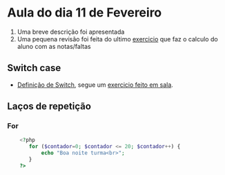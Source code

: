 # Aula do dia 11 de Fevereiro

1.  Uma breve descrição foi apresentada
2.  Uma pequena revisão foi feita do ultimo [exercicio](https://github.com/yuribreion1/FIAPSistemasParaInternet/blob/master/DigitalExperiencePlataform/Aula2-190211/desafio3-revisao.php) que faz o calculo do aluno com as notas/faltas

## Switch case 
-   [Definição de Switch](https://www.devmedia.com.br/php-estrutura-condicional-switch-case/38223), segue um [exercicio feito em sala](https://github.com/yuribreion1/FIAPSistemasParaInternet/blob/master/DigitalExperiencePlataform/Aula2-190211/switch_case.php).

## Laços de repetição

### For

```php
    <?php 
       for ($contador=0; $contador <= 20; $contador++) { 
           echo "Boa noite turma<br>";
       } 
    ?>
```
